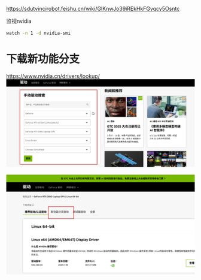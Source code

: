 https://sdutvincirobot.feishu.cn/wiki/GIKnwJo39iREkHkFGvqcy5Osntc

监视nvidia
```bash
watch -n 1 -d nvidia-smi
```


# 下载新功能分支

https://www.nvidia.cn/drivers/lookup/
![](../../../rescource/Attachment/Pasted%20image%2020250126095612.png)

![](../../../rescource/Attachment/Pasted%20image%2020250126095641.png)